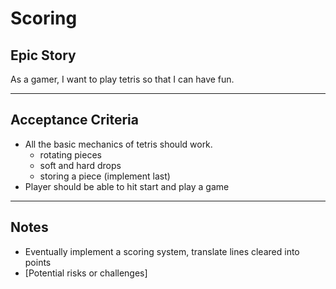 # Scoring

## **Epic Story**
As a gamer, I want to play tetris so that I can have fun.

---

## **Acceptance Criteria**
- All the basic mechanics of tetris should work.
    - rotating pieces
    - soft and hard drops
    - storing a piece (implement last)
- Player should be able to hit start and play a game

---

## **Notes**
- Eventually implement a scoring system, translate lines cleared into points
- [Potential risks or challenges]